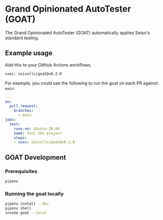# Grand Opinionated AutoTester (GOAT)
The Grand Opinionated AutoTester (GOAT) automatically applies Seiso's standard testing.

## Example usage
Add this to your GitHub Actions workflows.
```bash
uses: seisollc/goat@v0.2.0
```

For example, you could use the following to run the goat on each PR against `main`:
```yml
---
on:
  pull_request:
    branches:
      - main
jobs:
  test:
    runs-on: Ubuntu-20.04
    name: Test the project
    steps:
    - uses: seisollc/goat@v0.2.0
```

## GOAT Development
### Prerequisites
```bash
pipenv
```

### Running the goat locally
```bash
pipenv install --dev
pipenv shell
invoke goat --local
```
